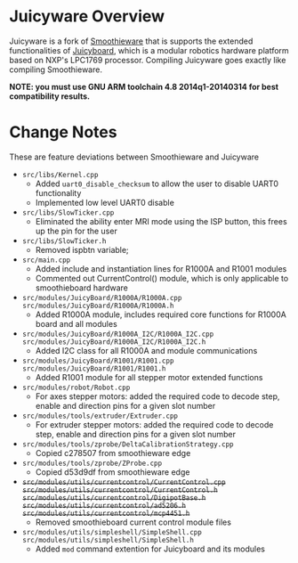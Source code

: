 # Juicyware Overview
Juicyware is a fork of [Smoothieware](https://github.com/Smoothieware/Smoothieware) that is supports the extended functionalities of [Juicyboard](http://plugg.ee), which is a modular robotics hardware platform based on NXP's LPC1769 processor. Compiling Juicyware goes exactly like compiling Smoothieware.

**NOTE: you must use GNU ARM toolchain 4.8 2014q1-20140314 for best compatibility results.**

# Change Notes
These are feature deviations between Smoothieware and Juicyware

* `src/libs/Kernel.cpp`
  * Added `uart0_disable_checksum` to allow the user to disable UART0 functionality
  * Implemented low level UART0 disable
* `src/libs/SlowTicker.cpp` 
  * Eliminated the ability enter MRI mode using the ISP button, this frees up the pin for the user 
* `src/libs/SlowTicker.h`
  * Removed ispbtn variable;
* `src/main.cpp`
  * Added include and instantiation lines for R1000A and R1001 modules
  * Commented out CurrentControl() module, which is only applicable to smoothieboard hardware
* `src/modules/JuicyBoard/R1000A/R1000A.cpp`
  `src/modules/JuicyBoard/R1000A/R1000A.h`
  * Added R1000A module, includes required core functions for R1000A board and all modules
* `src/modules/JuicyBoard/R1000A_I2C/R1000A_I2C.cpp`
  `src/modules/JuicyBoard/R1000A_I2C/R1000A_I2C.h`
  * Added I2C class for all R1000A and module communications
* `src/modules/JuicyBoard/R1001/R1001.cpp`
  `src/modules/JuicyBoard/R1001/R1001.h`
  * Added R1001 module for all stepper motor extended functions
* `src/modules/robot/Robot.cpp`
  * For axes stepper motors: added the required code to decode step, enable and direction pins for a given slot number
* `src/modules/tools/extruder/Extruder.cpp`
  * For extruder stepper motors: added the required code to decode step, enable and direction pins for a given slot number
* `src/modules/tools/zprobe/DeltaCalibrationStrategy.cpp`
  * Copied c278507 from smoothieware edge
* `src/modules/tools/zprobe/ZProbe.cpp`
  * Copied d53d9df from smoothieware edge
* <del>`src/modules/utils/currentcontrol/CurrentControl.cpp`
  `src/modules/utils/currentcontrol/CurrentControl.h`
  `src/modules/utils/currentcontrol/DigipotBase.h`
  `src/modules/utils/currentcontrol/ad5206.h`
  `src/modules/utils/currentcontrol/mcp4451.h`</del>
  * Removed smoothieboard current control module files
* `src/modules/utils/simpleshell/SimpleShell.cpp`
  `src/modules/utils/simpleshell/SimpleShell.h`
  * Added `mod` command extention for Juicyboard and its modules